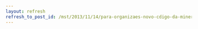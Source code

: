 ```yaml
---
layout: refresh
refresh_to_post_id: /mst/2013/11/14/para-organizaes-novo-cdigo-da-minerao-um-enorme-retrocesso
---
```

